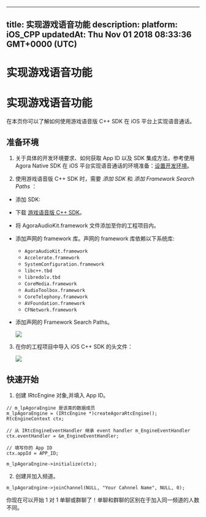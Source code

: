 
---
title: 实现游戏语音功能
description: 
platform: iOS_CPP
updatedAt: Thu Nov 01 2018 08:33:36 GMT+0000 (UTC)
---
# 实现游戏语音功能
# 实现游戏语音功能

在本页你可以了解如何使用游戏语音版 C++ SDK 在 iOS 平台上实现语音通话。

## 准备环境

1.  关于具体的开发环境要求、如何获取 App ID 以及 SDK 集成方法，参考使用 Agora Native SDK 在 iOS 平台实现语音通话的环境准备：[设置开发环境](https://docs.agora.io/cn/Voice/ios_audio?platform=iOS)。

2.  使用游戏语音版 C++ SDK 时，需要 *添加 SDK* 和 *添加 Framework Search Paths* ：

-   添加 SDK: 

   - 下载 [游戏语音版 C++ SDK](https://docs.agora.io/cn/Agora%20Platform/downloads)。
   - 将 AgoraAudioKit.framework 文件添加至你的工程项目内。
   - 添加声网的 framework 库。声网的 framework 库依赖以下系统库:

     * `AgoraAudioKit.framework`
     * `Accelerate.framework`
     * `SystemConfiguration.framework`
     * `libc++.tbd`
     * `libredolv.tbd`
     * `CoreMedia.framework`
     * `AudioToolbox.framework`
     * `CoreTelephony.framework`
     * `AVFoundation.framework`
     * `CFNetwork.framework`
     
-   添加声网的 Framework Search Paths。
   
	 ![](https://web-cdn.agora.io/docs-files/1539335950857)

3.  在你的工程项目中导入 iOS C++ SDK 的头文件：

	![](https://web-cdn.agora.io/docs-files/1539335976784)
	
## 快速开始

1.  创建 IRtcEngine 对象,并填入 App ID。

  ```
  // m_lpAgoraEngine 是该类的数据成员
  m_lpAgoraEngine = (IRtcEngine *)createAgoraRtcEngine();
  RtcEngineContext ctx;

  // 从 IRtcEngineEventHandler 继承 event handler m_EngineEventHandler
  ctx.eventHandler = &m_EngineEventHandler;

  // 填写你的 App ID
  ctx.appId = APP_ID;

  m_lpAgoraEngine->initialize(ctx);
  ```

2.  创建并加入频道。

  ```
  m_lpAgoraEngine->joinChannel(NULL, "Your Cahnnel Name", NULL, 0);
  ```

你现在可以开始 1 对 1 单聊或群聊了！单聊和群聊的区别在于加入同一频道的人数不同。


